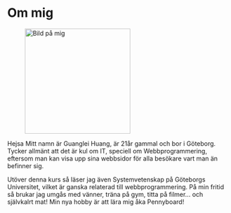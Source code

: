 Om mig 
====================================
  <figure class="left">      
<img id="minbild" src="img/me/me.png" width="240" alt="Bild på mig"> 
    </figure>

Hejsa Mitt namn är Guanglei Huang, är 21år gammal och bor i Göteborg. Tycker allmänt att det är kul om IT, speciell om Webbprogrammering, eftersom man kan visa upp sina webbsidor för alla besökare vart man än befinner sig. 

Utöver denna kurs så läser jag även Systemvetenskap på Göteborgs Universitet, vilket är ganska relaterad till webbprogrammering.
På min fritid så brukar jag umgås med vänner, träna på gym, titta på filmer... och självkalrt mat! Min nya hobby är att lära mig åka Pennyboard!